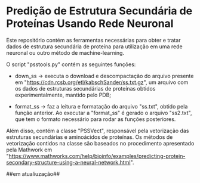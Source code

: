 # Predição de Estrutura Secundária de Proteínas Usando Rede Neuronal

Este repositório contém as ferramentas necessárias para obter e tratar dados de estrutura secundária de proteína para utilização em uma rede neuronal ou outro método de machine-learning.

O script "psstools.py" contém as seguintes funções:

- down_ss -> executa o download e descompactação do arquivo presente em "https://cdn.rcsb.org/etl/kabschSander/ss.txt.gz", um arquivo com os dados de estruturas secundárias de proteínas obtidos experimentalmente, mantido pelo PDB;

- format_ss -> faz a leitura e formatação do arquivo "ss.txt", obtido pela função anterior. Ao executar a "format_ss" é gerado o arquivo "ss2.txt", que tem o formato necessário para rodar as funções posteriores.

Além disso, contém a classe "PSSVect", responsável pela vetorização das estruturas secundárias e aminoácidos de proteínas. Os métodos de vetorização contidos na  classe são baseados no procedimento apresentado pela Mathwork em "https://www.mathworks.com/help/bioinfo/examples/predicting-protein-secondary-structure-using-a-neural-network.html".

##em atualiuzação##
